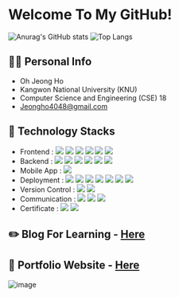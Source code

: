 # Welcome To My GitHub!

![Anurag's GitHub stats](https://github-readme-stats-sand-six-91.vercel.app/api?username=JJeong5&show_icons=true&count_private=false&line_height=24&theme=dracula&hide=stars)
![Top Langs](https://github-readme-stats-sand-six-91.vercel.app/api/top-langs/?username=JJeong5&layout=compact&theme=dracula)

## 🙋‍♂️ Personal Info
- Oh Jeong Ho
- Kangwon National University (KNU)
- Computer Science and Engineering (CSE) 18
- Jeongho4048@gmail.com

## 🔨 Technology Stacks
- Frontend : <span><img src="https://img.shields.io/badge/HTML-e34f26?style=flat&logo=html5&logoColor=white"/></span>
<span><img src="https://img.shields.io/badge/CSS-1572b6?style=flat&logo=css3&logoColor=white"/></span>
<span><img src="https://img.shields.io/badge/JavaScript-dbab09?style=flat&logo=javascript&logoColor=white"/></span>
<span><img src="https://img.shields.io/badge/React-61dafb?style=flat&logo=react&logoColor=white"/></span>
<span><img src="https://img.shields.io/badge/Recoil-3474DE?style=flat&logo=recoil&logoColor=white"/></span>
<span><img src="https://img.shields.io/badge/Bootstrap-7952B3?style=flat&logo=bootstrap&logoColor=white"/></span>
- Backend : <span><img src="https://img.shields.io/badge/Python-3776AB?style=flat&logo=python&logoColor=white"/></span>
<span><img src="https://img.shields.io/badge/Flask-000000?style=flat&logo=flask&logoColor=white"/></span>
<span><img src="https://img.shields.io/badge/MySQL-4479A1?style=flat&logo=mysql&logoColor=white"/></span>
<span><img src="https://img.shields.io/badge/SQLite-003B57?style=flat&logo=sqlite&logoColor=white"/></span>
<span><img src="https://img.shields.io/badge/MariaDB-003545?style=flat&logo=mariadb&logoColor=white"/></span>
<span><img src="https://img.shields.io/badge/SQLAlchemy-333333?style=flat&logo=sqlalchemy&logoColor=white"/></span>
- Mobile App : <span><img src="https://img.shields.io/badge/React Native-61dafb?style=flat&logo=react&logoColor=white"/></span><br/>
- Deployment : <span><img src="https://img.shields.io/badge/Docker-2496ED?style=flat&logo=docker&logoColor=white"/></span>
<span><img src="https://img.shields.io/badge/VMware-607078?style=flat&logo=vmware&logoColor=white"/></span>
<span><img src="https://img.shields.io/badge/Linux-FCC624?style=flat&logo=linux&logoColor=black"/></span>
<span><img src="https://img.shields.io/badge/Cisco-1BA0D7?style=flat&logo=cisco&logoColor=white"/></span>
<span><img src="https://img.shields.io/badge/Apache HTTP Server-D22128?style=flat&logo=apache&logoColor=white"/></span>
<span><img src="https://img.shields.io/badge/Nginx-009639?style=flat&logo=nginx&logoColor=white"/></span>
<span><img src="https://img.shields.io/badge/Netlify-00C7B7?style=flat&logo=netlify&logoColor=white"/></span>
- Version Control : <span><img src="https://img.shields.io/badge/Git-f05032?style=flat&logo=git&logoColor=white"/></span>
<span><img src="https://img.shields.io/badge/GitHub-181717?style=flat&logo=github&logoColor=white"/></span>
- Communication : <span><img src="https://img.shields.io/badge/Notion-000000?style=flat&logo=notion&logoColor=white"/></span>
<span><img src="https://img.shields.io/badge/Discord-5865F2?style=flat&logo=discord&logoColor=white"/></span>
<span><img src="https://img.shields.io/badge/Tistory-FF6347?style=flat&logo=blogger&logoColor=white"/></span>
- Certificate : 
  <span><img src="https://img.shields.io/badge/정보처리기사-00A3E0?style=flat"/></span>
  <span><img src="https://img.shields.io/badge/1종 보통 운전면허증-FFA500?style=flat"/></span>


## ✏️ Blog For Learning - <a href="https://hel5.tistory.com">Here</a>


## 📝 Portfolio Website - <a href="https://ojh-portfolio.netlify.app/">Here</a>
![image](https://github.com/JJeong5/JJeong5/assets/92209877/38ddd4ec-5a8b-409f-8152-a8ab93f4aa65)

